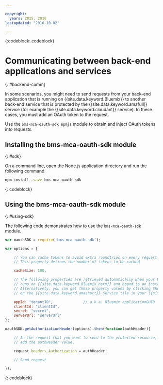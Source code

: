 ```yaml
---

copyright:
  years: 2015, 2016
lastupdated: "2016-10-02"

---
```


{:codeblock:.codeblock}

# Communicating between back-end applications and services
{: #backend-comm}

In some scenarios, you might need to send requests from your back-end application that is running on {{site.data.keyword.Bluemix}} to another back-end service that is protected by the {{site.data.keyword.amafull}} service (for example the {{site.data.keyword.cloudant}} service). In these cases, you must add an OAuth token to the request.

Use the `bms-mca-oauth-sdk npmjs` module to obtain and inject OAuth tokens into requests.

## Installing the bms-mca-oauth-sdk module
{: #sdk}

On a command line, open the Node.js application directory and run the following command:

```Bash
npm install -save bms-mca-oauth-sdk
```
{: codeblock}

## Using the bms-mca-oauth-sdk module
{: #using-sdk}

The following code demonstrates how to use the `bms-mca-oauth-sdk` module.


``` JavaScript
var oauthSDK = require('bms-mca-oauth-sdk');

var options = {

	// You can cache tokens to avoid extra roundtrips on every request
	// This property defines the number of tokens to be cached

	cacheSize: 100,

	// The following properties are retrieved automatically when your Node.js
	// runs on {{site.data.keyword.Bluemix_notm}} and bound to an instance of {{site.data.keyword.amashort}} Service.
	// Alternatively, you can get these property values by clicking Show Credentials
	// on the {{site.data.keyword.amashort}} Service tile in your {{site.data.keyword.Bluemix_notm}} application dashboard

	appId: "tenantID",				// a.k.a. Bluemix applicationGUID
	clientId: "clientId",			
	secret: "secret",
	serverUrl: "serverUrl"
};

oauthSDK.getAuthorizationHeader(options).then(function(authHeader){

	// In the request that you want to send to the protected resource, 
	// add the authHeader value.

	request.headers.Authorization = authHeader;

	// Send request

});

```
{: codeblock}
